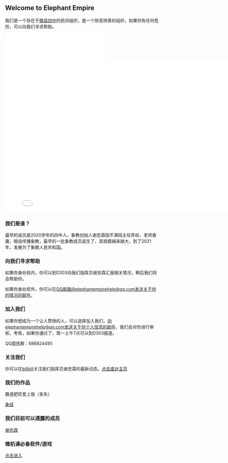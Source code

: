 ## Welcome to Elephant Empire
我们是一个存在于[赣县四中](https://baike.baidu.com/item/%E8%B5%A3%E5%B7%9E%E5%B8%82%E8%B5%A3%E5%8E%BF%E5%8C%BA%E7%AC%AC%E5%9B%9B%E4%B8%AD%E5%AD%A6/50002581?fromtitle=%E8%B5%A3%E5%8E%BF%E7%AC%AC%E5%9B%9B%E4%B8%AD%E5%AD%A6&fromid=53189561&fr=aladdin)的民间组织，是一个除恶扬善的组织，如果你有任何危险，可以向我们寻求帮助。


<iframe frameborder="no" border="0" marginwidth="0" marginheight="0" width=330 height=86 src="//music.163.com/outchain/player?type=2&id=1350263842&auto=1&height=66"></iframe>



<iframe height=500 width=800 src="//player.bilibili.com/player.html?aid=170001&bvid=BV17x411w7KC&cid=279786&page=1" scrolling="no" border="0" frameborder="no" framespacing="0" allowfullscreen="true"> </iframe>





### 我们是谁？


最早的成员是2020学年的四中人，象教创始人谢忠霖因不满班主任弄权，老师昏庸，暗自传播象教，最早的一批象教成员诞生了，其规模越来越大，到了2021年，发展为了象朝人民共和国。


### 向我们寻求帮助


如果你身处校内，你可以到D303向我们指挥员谢忠霖汇报相关情况，稍后我们将会帮助你。

如果你身处校外，你可以在[QQ邮箱](https://wx.mail.qq.com/)向elephantempirehelp@qq.com发送关于你的情况的邮件。


### 加入我们


如果你想成为一个让人赞扬的人，可以选择加入我们，向elephantempirehelp@qq.com发送关于你个人信息的邮件，我们会对你进行审核，考核，如果你通过了，周一上午7点可以到D303报道。

QQ国民群：686824495

### 关注我们


你可以在[bilibili](https://www.bilibili.com)关注我们指挥员谢忠霖的最新动态。[点击直达主页](https://space.bilibili.com/511058742?spm_id_from=333.788.b_765f7570696e666f.1)


### 我们的作品

霸道肥旺爱上我（丢失）

[象经](https://daxiangnb.github.io/books/)


### 我们目前可以透露的成员


[谢忠霖](https://daxiangnb.github.io/celebrity/)


### 微机课必备软件/游戏


[点击进入](https://daxiangnb.github.io/games)







